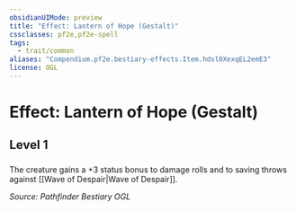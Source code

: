 ```yaml
---
obsidianUIMode: preview
title: "Effect: Lantern of Hope (Gestalt)"
cssclasses: pf2e,pf2e-spell
tags:
  - trait/common
aliases: "Compendium.pf2e.bestiary-effects.Item.hdsl0XexqEL2emE3"
license: OGL
---
```

# Effect: Lantern of Hope (Gestalt)
## Level 1
### 






The creature gains a +3 status bonus to damage rolls and to saving throws against [[Wave of Despair|Wave of Despair]].

*Source: Pathfinder Bestiary*
*OGL*